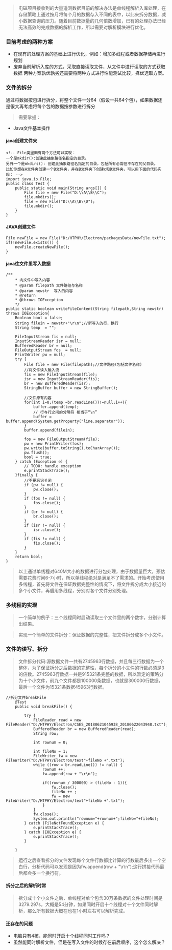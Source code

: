 > 电磁项目接收到的大量遥测数据目前的解决办法是单线程解析入库处理，在存储策略上通过按月将每个月的数据存入不同的表中，以此来拆分数据，减小数据查询的压力。随着目前数据量的几何倍数增加，已有的处理办法已经无法高效的完成数据的解析工作，所以需要对解析模块进行优化。       
### 目前考虑的两种方案
- 在现有的处理方案的基础上进行优化，例如：增加多线程或者数据存储再进行规划
- 废弃当前解析入库的方式，采取直接读取文件，从文件中进行读取的方式获取数据
两种方案孰优孰劣还需要将两种方式进行性能测试比较，择优选取方案。

### 文件的拆分
通过将数据按包进行拆分，将整个文件一分64（假设一共64个包），如果数据还是很大再考虑将每个包的数据按参数进行拆分
> 需要掌握：
- Java文件基本操作

#### java创建文件夹
```
<!-- File类里面有两个方法可以实现：
一个是mkdir():创建此抽象路径名指定的目录。
另外一个是mkdirs(): 创建此抽象路径名指定的目录，包括所有必需但不存在的父目录。
比如你想在A文件夹创建一个B文件夹，并在B文件夹下创建c和D文件夹，可以用下面的代码实现： -->
import java.io.File;
public class Test {
    public static void main(String args[]) {
        File file = new File("D:\\A\\B\\C");
        file.mkdirs();
        file = new File("D:\\A\\B\\D");
        file.mkdir();
    }
}
```
#### JAVA创建文件
```
File newFile = new File("D:/HTPHY/Electron/packagesData/newFile.txt");
if(!newFile.exists()) {
    newFile.createNewFile();
}
```
#### java往文件里写入数据
```
/**
    * 向文件中写入内容
    * @param filepath 文件路径与名称
    * @param newstr  写入的内容
    * @return
    * @throws IOException
    */
public static boolean writeFileContent(String filepath,String newstr) throws IOException{
    Boolean bool = false;
    String filein = newstr+"\r\n";//新写入的行，换行
    String temp  = "";
    
    FileInputStream fis = null;
    InputStreamReader isr = null;
    BufferedReader br = null;
    FileOutputStream fos  = null;
    PrintWriter pw = null;
    try {
        File file = new File(filepath);//文件路径(包括文件名称)
        //将文件读入输入流
        fis = new FileInputStream(file);
        isr = new InputStreamReader(fis);
        br = new BufferedReader(isr);
        StringBuffer buffer = new StringBuffer();
        
        //文件原有内容
        for(int i=0;(temp =br.readLine())!=null;i++){
            buffer.append(temp);
            // 行与行之间的分隔符 相当于“\n”
            buffer = buffer.append(System.getProperty("line.separator"));
        }
        buffer.append(filein);
        
        fos = new FileOutputStream(file);
        pw = new PrintWriter(fos);
        pw.write(buffer.toString().toCharArray());
        pw.flush();
        bool = true;
    } catch (Exception e) {
        // TODO: handle exception
        e.printStackTrace();
    }finally {
        //不要忘记关闭
        if (pw != null) {
            pw.close();
        }
        if (fos != null) {
            fos.close();
        }
        if (br != null) {
            br.close();
        }
        if (isr != null) {
            isr.close();
        }
        if (fis != null) {
            fis.close();
        }
    }
    return bool;
}
```
> 以上通过单线程对640M大小的数据进行分包处理，由于数据量巨大，预估需要花费时间6-7小时，所以单线程绝对是满足不了需求的。开始考虑使用多线程，首先将文件在保证数据完整性的情况下，将文件拆分成大小接近的多个小文件，再启用多线程，分别对各个文件分别处理。


### 多线程的实现
> 一个简单的例子：三个线程同时启动读取三个文件里的两个数字，分别计算出结果。

> 实现一个简单的文件拆分：保证数据的完整性，把文件拆分成多个小文件。


### 文件的读写、拆分
> 文件拆分代码:源数据文件一共有2745963行数据，并且每三行数据为一个整体，为了保证拆分之后数据的完整性，每个拆分的小文件的行数必须是3的倍数。2745963行数据一共是915321条完整的数据，所以暂定的策略分为十个小文件，前九个文件都是100000条数据，也就是300000行数据，最后一个文件为15321条数据45963行数据。
```
//拆分文件breakFile
    @Test
    public void breakFile() {
    		 
        try {
            FileReader read = new FileReader("D:/HTPHY/Electron/CSES_20180621045938_20180622043948.txt");
            BufferedReader br = new BufferedReader(read);
            String row;
 
            int rownum = 0;
 
            int fileNo = 1;
            FileWriter fw = new FileWriter("D:/HTPHY/Electron/text"+fileNo +".txt");
            while ((row = br.readLine()) != null) {
                rownum ++;
                fw.append(row + "\r\n");
 
                if((rownum / 300000) > (fileNo - 1)){
                    fw.close();
                    fileNo ++ ;
                    fw = new FileWriter("D:/HTPHY/Electron/text"+fileNo +".txt");
                }
            }
            fw.close();
            System.out.println("rownum="+rownum+";fileNo="+fileNo);
        } catch (FileNotFoundException e) {
            e.printStackTrace();
        } catch (IOException e) {
            e.printStackTrace();
        }

    }
```
> 运行之后查看拆分的文件发现每个文件行数都比计算的行数最后多出一个空白行，分析代码可以发现是因为fw.append(row + "\r\n");这行拼接代码最后都会多一个换行符。

#### 拆分之后的解析时常
> 拆分成十个小文件之后，单线程对单个包含30万条数据的文件处理时间是3279.297s，大概是54分钟，如果同时开启十个线程对十个文件同时解析，那么所有数据大概在也在1小时左右可以解析完成。
#### 还存在的问题
- 电脑只有4核，能同时开启十个线程同时工作吗？
- 虽然能同时解析文件，但是在写入文件的时候存在前后顺序，这个怎么解决？
